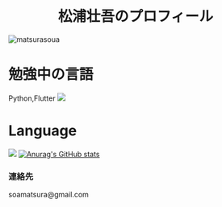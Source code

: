 <h1 align="center">松浦壮吾のプロフィール</h1>
<p align="left"> <img src="https://komarev.com/ghpvc/?username=matsurasoua&label=Profile%20views&color=0e75b6&style=flat" alt="matsurasoua" /> </p>

# 勉強中の言語 
Python,Flutter
![](https://github-profile-summary-cards.vercel.app/api/cards/profile-details?username=matsurasoua&theme=vue)
# Language
<img src='https://github-readme-stats.vercel.app/api/top-langs/?username=matsurasoua&layout=compact&theme=dracula'></img>
[![Anurag's GitHub stats](https://github-readme-stats.vercel.app/api?username=matsurasoua&theme=onedark)](https://github.com/anuraghazra/github-readme-stats)

<h3>連絡先</h3>
soamatsura@gmail.com
